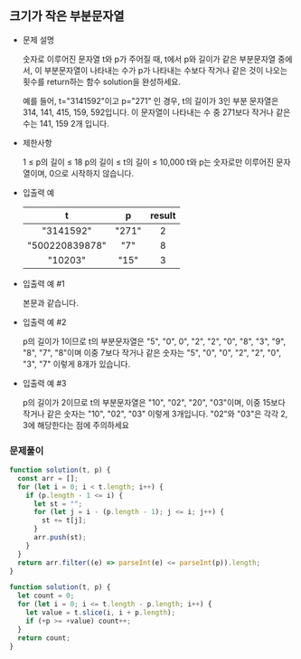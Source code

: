 ## 크기가 작은 부분문자열

- 문제 설명

  숫자로 이루어진 문자열 t와 p가 주어질 때, t에서 p와 길이가 같은 부분문자열 중에서, 이 부분문자열이 나타내는 수가 p가 나타내는 수보다 작거나 같은 것이 나오는 횟수를 return하는 함수 solution을 완성하세요.

  예를 들어, t="3141592"이고 p="271" 인 경우, t의 길이가 3인 부분 문자열은 314, 141, 415, 159, 592입니다. 이 문자열이 나타내는 수 중 271보다 작거나 같은 수는 141, 159 2개 입니다.

- 제한사항

  1 ≤ p의 길이 ≤ 18
  p의 길이 ≤ t의 길이 ≤ 10,000
  t와 p는 숫자로만 이루어진 문자열이며, 0으로 시작하지 않습니다.

- 입출력 예

  |       t        |   p   | result |
  | :------------: | :---: | :----: |
  |   "3141592"    | "271" |   2    |
  | "500220839878" |  "7"  |   8    |
  |    "10203"     | "15"  |   3    |

- 입출력 예 #1

  본문과 같습니다.

- 입출력 예 #2

  p의 길이가 1이므로 t의 부분문자열은 "5", "0", 0", "2", "2", "0", "8", "3", "9", "8", "7", "8"이며 이중 7보다 작거나 같은 숫자는 "5", "0", "0", "2", "2", "0", "3", "7" 이렇게 8개가 있습니다.

- 입출력 예 #3

  p의 길이가 2이므로 t의 부분문자열은 "10", "02", "20", "03"이며, 이중 15보다 작거나 같은 숫자는 "10", "02", "03" 이렇게 3개입니다. "02"와 "03"은 각각 2, 3에 해당한다는 점에 주의하세요

### 문제풀이

```jsx
function solution(t, p) {
  const arr = [];
  for (let i = 0; i < t.length; i++) {
    if (p.length - 1 <= i) {
      let st = "";
      for (let j = i - (p.length - 1); j <= i; j++) {
        st += t[j];
      }
      arr.push(st);
    }
  }
  return arr.filter((e) => parseInt(e) <= parseInt(p)).length;
}
```

```jsx
function solution(t, p) {
  let count = 0;
  for (let i = 0; i <= t.length - p.length; i++) {
    let value = t.slice(i, i + p.length);
    if (+p >= +value) count++;
  }
  return count;
}
```
